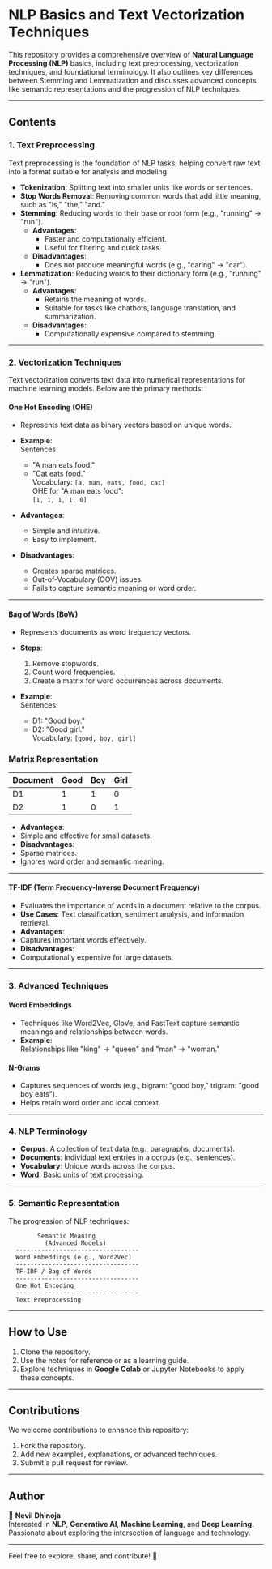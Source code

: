 # **NLP Basics and Text Vectorization Techniques**

This repository provides a comprehensive overview of **Natural Language Processing (NLP)** basics, including text preprocessing, vectorization techniques, and foundational terminology. It also outlines key differences between Stemming and Lemmatization and discusses advanced concepts like semantic representations and the progression of NLP techniques.

---

## **Contents**

### **1. Text Preprocessing**
Text preprocessing is the foundation of NLP tasks, helping convert raw text into a format suitable for analysis and modeling.

- **Tokenization**: Splitting text into smaller units like words or sentences.
- **Stop Words Removal**: Removing common words that add little meaning, such as "is," "the," "and."
- **Stemming**: Reducing words to their base or root form (e.g., "running" → "run").
  - **Advantages**:
    - Faster and computationally efficient.
    - Useful for filtering and quick tasks.
  - **Disadvantages**:
    - Does not produce meaningful words (e.g., "caring" → "car").
- **Lemmatization**: Reducing words to their dictionary form (e.g., "running" → "run").
  - **Advantages**:
    - Retains the meaning of words.
    - Suitable for tasks like chatbots, language translation, and summarization.
  - **Disadvantages**:
    - Computationally expensive compared to stemming.

---

### **2. Vectorization Techniques**
Text vectorization converts text data into numerical representations for machine learning models. Below are the primary methods:

#### **One Hot Encoding (OHE)**
- Represents text data as binary vectors based on unique words.
- **Example**:  
  Sentences:  
  - "A man eats food."  
  - "Cat eats food."  
  Vocabulary: `[a, man, eats, food, cat]`  
  OHE for "A man eats food":  
  `[1, 1, 1, 1, 0]`

- **Advantages**:
  - Simple and intuitive.
  - Easy to implement.
- **Disadvantages**:
  - Creates sparse matrices.
  - Out-of-Vocabulary (OOV) issues.
  - Fails to capture semantic meaning or word order.

---

#### **Bag of Words (BoW)**
- Represents documents as word frequency vectors.
- **Steps**:
  1. Remove stopwords.
  2. Count word frequencies.
  3. Create a matrix for word occurrences across documents.

- **Example**:  
  Sentences:  
  - D1: "Good boy."  
  - D2: "Good girl."  
  Vocabulary: `[good, boy, girl]`
### Matrix Representation

| Document | Good | Boy | Girl |
|----------|------|-----|------|
| D1       | 1    | 1   | 0    |
| D2       | 1    | 0   | 1    |

- **Advantages**:
- Simple and effective for small datasets.
- **Disadvantages**:
- Sparse matrices.
- Ignores word order and semantic meaning.

---

#### **TF-IDF (Term Frequency-Inverse Document Frequency)**
- Evaluates the importance of words in a document relative to the corpus.
- **Use Cases**: Text classification, sentiment analysis, and information retrieval.
- **Advantages**:
- Captures important words effectively.
- **Disadvantages**:
- Computationally expensive for large datasets.

---

### **3. Advanced Techniques**
#### **Word Embeddings**
- Techniques like Word2Vec, GloVe, and FastText capture semantic meanings and relationships between words.
- **Example**:  
Relationships like "king" → "queen" and "man" → "woman."

#### **N-Grams**
- Captures sequences of words (e.g., bigram: "good boy," trigram: "good boy eats").
- Helps retain word order and local context.

---

### **4. NLP Terminology**
- **Corpus**: A collection of text data (e.g., paragraphs, documents).
- **Documents**: Individual text entries in a corpus (e.g., sentences).
- **Vocabulary**: Unique words across the corpus.
- **Word**: Basic units of text processing.

---

### **5. Semantic Representation**
The progression of NLP techniques:

            Semantic Meaning
              (Advanced Models)
      ----------------------------------
      Word Embeddings (e.g., Word2Vec)
      ----------------------------------
      TF-IDF / Bag of Words
      ----------------------------------
      One Hot Encoding
      ----------------------------------
      Text Preprocessing

---

## **How to Use**
1. Clone the repository.
2. Use the notes for reference or as a learning guide.
3. Explore techniques in **Google Colab** or Jupyter Notebooks to apply these concepts.

---

## **Contributions**
We welcome contributions to enhance this repository:
1. Fork the repository.
2. Add new examples, explanations, or advanced techniques.
3. Submit a pull request for review.

---

## **Author**
👤 **Nevil Dhinoja**  
Interested in **NLP**, **Generative AI**, **Machine Learning**, and **Deep Learning**. Passionate about exploring the intersection of language and technology.  

---

Feel free to explore, share, and contribute! 🚀



